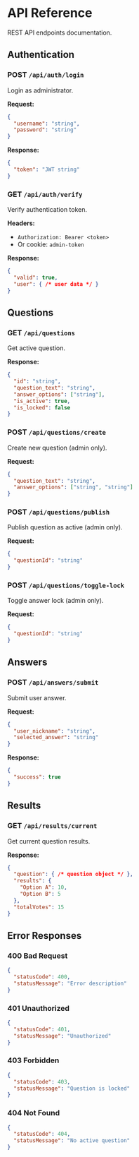 # API Reference

REST API endpoints documentation.

## Authentication

### POST `/api/auth/login`

Login as administrator.

**Request:**
```json
{
  "username": "string",
  "password": "string"
}
```

**Response:**
```json
{
  "token": "JWT string"
}
```

### GET `/api/auth/verify`

Verify authentication token.

**Headers:**
- `Authorization: Bearer <token>`
- Or cookie: `admin-token`

**Response:**
```json
{
  "valid": true,
  "user": { /* user data */ }
}
```

## Questions

### GET `/api/questions`

Get active question.

**Response:**
```json
{
  "id": "string",
  "question_text": "string",
  "answer_options": ["string"],
  "is_active": true,
  "is_locked": false
}
```

### POST `/api/questions/create`

Create new question (admin only).

**Request:**
```json
{
  "question_text": "string",
  "answer_options": ["string", "string"]
}
```

### POST `/api/questions/publish`

Publish question as active (admin only).

**Request:**
```json
{
  "questionId": "string"
}
```

### POST `/api/questions/toggle-lock`

Toggle answer lock (admin only).

**Request:**
```json
{
  "questionId": "string"
}
```

## Answers

### POST `/api/answers/submit`

Submit user answer.

**Request:**
```json
{
  "user_nickname": "string",
  "selected_answer": "string"
}
```

**Response:**
```json
{
  "success": true
}
```

## Results

### GET `/api/results/current`

Get current question results.

**Response:**
```json
{
  "question": { /* question object */ },
  "results": {
    "Option A": 10,
    "Option B": 5
  },
  "totalVotes": 15
}
```

## Error Responses

### 400 Bad Request

```json
{
  "statusCode": 400,
  "statusMessage": "Error description"
}
```

### 401 Unauthorized

```json
{
  "statusCode": 401,
  "statusMessage": "Unauthorized"
}
```

### 403 Forbidden

```json
{
  "statusCode": 403,
  "statusMessage": "Question is locked"
}
```

### 404 Not Found

```json
{
  "statusCode": 404,
  "statusMessage": "No active question"
}
```
